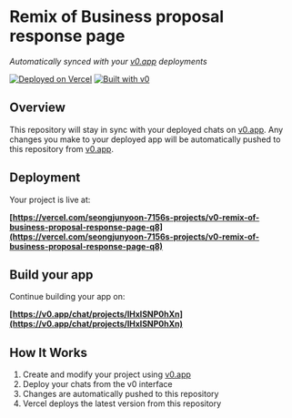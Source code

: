 # Remix of Business proposal response page

*Automatically synced with your [v0.app](https://v0.app) deployments*

[![Deployed on Vercel](https://img.shields.io/badge/Deployed%20on-Vercel-black?style=for-the-badge&logo=vercel)](https://vercel.com/seongjunyoon-7156s-projects/v0-remix-of-business-proposal-response-page-q8)
[![Built with v0](https://img.shields.io/badge/Built%20with-v0.app-black?style=for-the-badge)](https://v0.app/chat/projects/lHxlSNP0hXn)

## Overview

This repository will stay in sync with your deployed chats on [v0.app](https://v0.app).
Any changes you make to your deployed app will be automatically pushed to this repository from [v0.app](https://v0.app).

## Deployment

Your project is live at:

**[https://vercel.com/seongjunyoon-7156s-projects/v0-remix-of-business-proposal-response-page-q8](https://vercel.com/seongjunyoon-7156s-projects/v0-remix-of-business-proposal-response-page-q8)**

## Build your app

Continue building your app on:

**[https://v0.app/chat/projects/lHxlSNP0hXn](https://v0.app/chat/projects/lHxlSNP0hXn)**

## How It Works

1. Create and modify your project using [v0.app](https://v0.app)
2. Deploy your chats from the v0 interface
3. Changes are automatically pushed to this repository
4. Vercel deploys the latest version from this repository

